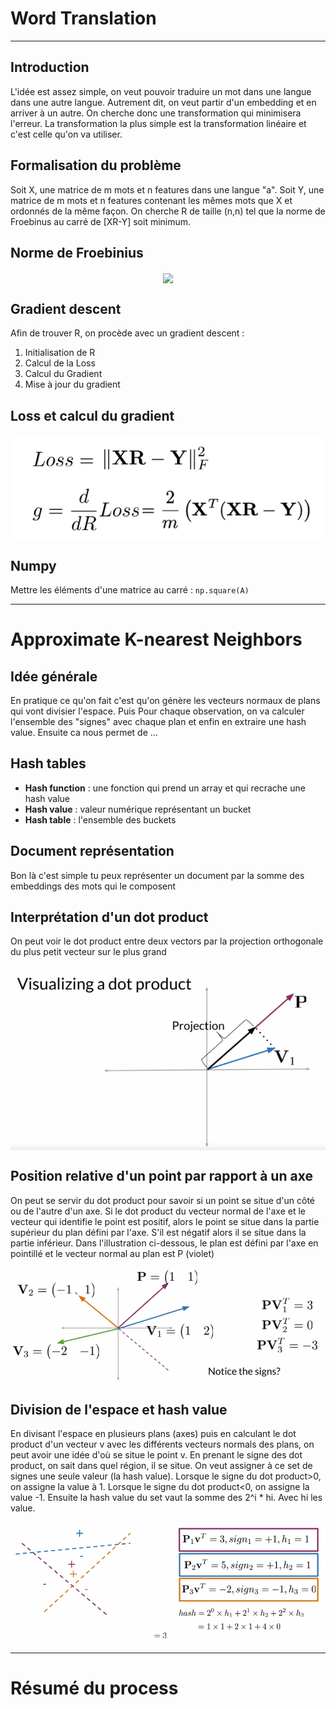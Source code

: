 # Word Translation


***

## Introduction
L'idée est assez simple, on veut pouvoir traduire un mot dans une langue dans une autre langue. Autrement dit, on veut partir d'un embedding et en arriver à un autre. On cherche donc une transformation qui minimisera l'erreur.
La transformation la plus simple est la transformation linéaire et c'est celle qu'on va utiliser.



## Formalisation du problème
Soit X, une matrice de m mots et n features dans une langue "a". Soit Y, une matrice de m mots et n features contenant les mêmes mots que X et ordonnés de la même façon. On cherche R de taille (n,n) tel que la norme de Froebinus au carré de [XR-Y] soit minimum.


## Norme de Froebinius

<p align="center">
<img align = "center" src="img/frobi.png">
</p>



## Gradient descent

Afin de trouver R, on procède avec un gradient descent :
 1. Initialisation de R
 2. Calcul de la Loss
 3. Calcul du Gradient
 4. Mise à jour du gradient


## Loss et calcul du gradient

<p align="center">
<img align = "center" src="img/lossgrad.png">
</p>



## Numpy

 Mettre les éléments d'une matrice au carré : `np.square(A)`

***

# Approximate K-nearest Neighbors


## Idée générale
En pratique ce qu'on fait c'est qu'on génère les vecteurs normaux de plans qui vont divisier l'espace. Puis Pour chaque observation, on va calculer l'ensemble des "signes" avec chaque plan et enfin en extraire une hash value. Ensuite ca nous permet de ...

## Hash tables

 * **Hash function** : une fonction qui prend un array et qui recrache une hash value
 * **Hash value** : valeur numérique représentant un bucket
 * **Hash table** : l'ensemble des buckets

## Document représentation
Bon là c'est simple tu peux représenter un document par la somme des embeddings des mots qui le composent


## Interprétation d'un dot product
On peut voir le dot product entre deux vectors par la projection orthogonale du plus petit vecteur sur le plus grand

<p align="center">
<img align = "center" src="img/dotproduct.png">
</p>


## Position relative d'un point par rapport à un axe
On peut se servir du dot product pour savoir si un point se situe d'un côté ou de l'autre d'un axe. Si le dot product du vecteur normal de l'axe et le vecteur qui identifie le point est positif, alors le point se situe dans la partie supérieur du plan défini par l'axe. S'il est négatif alors il se situe dans la partie inférieur. Dans l'illustration ci-dessous, le plan est défini par l'axe en pointillé et le vecteur normal au plan est P (violet)

<p align="center">
<img align = "center" src="img/whichside.png">
</p>

## Division de l'espace et hash value
En divisant l'espace en plusieurs plans (axes) puis en calculant le dot product d'un vecteur v avec les différents vecteurs normals des plans, on peut avoir une idée d'où se situe le point v. En prenant le signe des dot product, on sait dans quel région, il se situe. On veut assigner à ce set de signes une seule valeur (la hash value). Lorsque le signe du dot product>0, on assigne la value à 1. Lorsque le signe du dot product<0, on assigne la value -1. Ensuite la hash value du set vaut la somme des 2^i * hi. Avec hi les value.

<p align="center">
<img align = "center" src="img/singlevalue.png">
</p>

***

# Résumé du process


